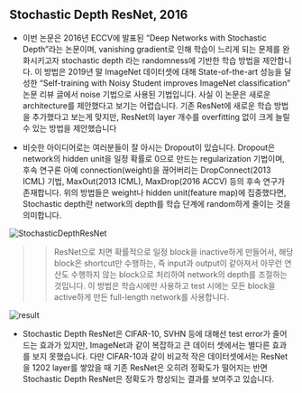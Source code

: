 ## Stochastic Depth ResNet, 2016

- 이번 논문은 2016년 ECCV에 발표된 “Deep Networks with Stochastic Depth”라는 논문이며, vanishing gradient로 인해 학습이 느리게 되는 문제를 완화시키고자 stochastic depth 라는 randomness에 기반한 학습 방법을 제안합니다. 이 방법은 2019년 말 ImageNet 데이터셋에 대해 State-of-the-art 성능을 달성한 “Self-training with Noisy Student improves ImageNet classification” 논문 리뷰 글에서 noise 기법으로 사용된 기법입니다. 사실 이 논문은 새로운 architecture를 제안했다고 보기는 어렵습니다. 기존 ResNet에 새로운 학습 방법을 추가했다고 보는게 맞지만, ResNet의 layer 개수를 overfitting 없이 크게 늘릴 수 있는 방법을 제안했습니다

- 비슷한 아이디어로는 여러분들이 잘 아시는 Dropout이 있습니다. Dropout은 network의 hidden unit을 일정 확률로 0으로 만드는 regularization 기법이며, 후속 연구론 아예 connection(weight)을 끊어버리는 DropConnect(2013 ICML) 기법, MaxOut(2013 ICML), MaxDrop(2016 ACCV) 등의 후속 연구가 존재합니다. 위의 방법들은 weight나 hidden unit(feature map)에 집중했다면, Stochastic depth란 network의 depth를 학습 단계에 random하게 줄이는 것을 의미합니다.

![StochasticDepthResNet](https://hoya012.github.io/assets/img/image_classification_guidebook/24.PNG)

>>ResNet으로 치면 확률적으로 일정 block을 inactive하게 만들어서, 해당 block은 shortcut만 수행하는, 즉 input과 output이 같아져서 아무런 연산도 수행하지 않는 block으로 처리하여 network의 depth를 조절하는 것입니다. 이 방법은 학습시에만 사용하고 test 시에는 모든 block을 active하게 만든 full-length network를 사용합니다.

![result](https://hoya012.github.io/assets/img/image_classification_guidebook/25.PNG)

- Stochastic Depth ResNet은 CIFAR-10, SVHN 등에 대해선 test error가 줄어드는 효과가 있지만, ImageNet과 같이 복잡하고 큰 데이터 셋에서는 별다른 효과를 보지 못했습니다. 다만 CIFAR-10과 같이 비교적 작은 데이터셋에서는 ResNet을 1202 layer를 쌓았을 때 기존 ResNet은 오히려 정확도가 떨어지는 반면 Stochastic Depth ResNet은 정확도가 향상되는 결과를 보여주고 있습니다.

